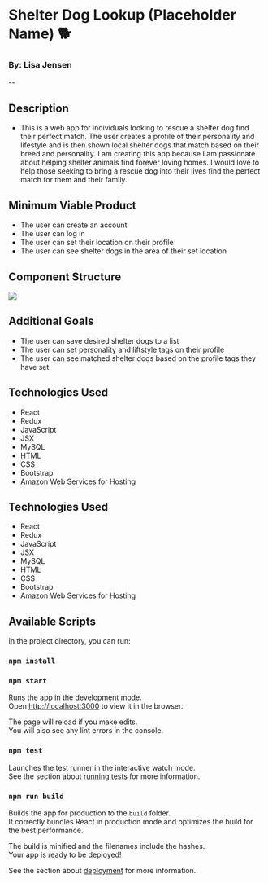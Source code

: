 # Shelter Dog Lookup (Placeholder Name) :dog2:
### By: Lisa Jensen
--

## Description
* This is a web app for individuals looking to rescue a shelter dog find their perfect match. The user creates a profile of their personality and lifestyle and is then shown local shelter dogs that match based on their breed and personality. I am creating this app because I am passionate about helping shelter animals find forever loving homes. I would love to help those seeking to bring a rescue dog into their lives find the perfect match for them and their family. 


## Minimum Viable Product
* The user can create an account
* The user can log in
* The user can set their location on their profile
* The user can see shelter dogs in the area of their set location

## Component Structure
<img src="ComponentRouteStructureDiagram.png"/>

## Additional Goals
* The user can save desired shelter dogs to a list
* The user can set personality and liftstyle tags on their profile
* The user can see matched shelter dogs based on the profile tags they have set


## Technologies Used
* React
* Redux
* JavaScript
* JSX
* MySQL
* HTML
* CSS
* Bootstrap
* Amazon Web Services for Hosting


## Technologies Used
* React
* Redux
* JavaScript
* JSX
* MySQL
* HTML
* CSS
* Bootstrap
* Amazon Web Services for Hosting




## Available Scripts

In the project directory, you can run:

### `npm install`


### `npm start`

Runs the app in the development mode.<br>
Open [http://localhost:3000](http://localhost:3000) to view it in the browser.

The page will reload if you make edits.<br>
You will also see any lint errors in the console.

### `npm test`

Launches the test runner in the interactive watch mode.<br>
See the section about [running tests](https://facebook.github.io/create-react-app/docs/running-tests) for more information.

### `npm run build`

Builds the app for production to the `build` folder.<br>
It correctly bundles React in production mode and optimizes the build for the best performance.

The build is minified and the filenames include the hashes.<br>
Your app is ready to be deployed!

See the section about [deployment](https://facebook.github.io/create-react-app/docs/deployment) for more information.


